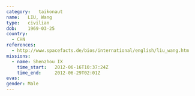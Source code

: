 ```yaml
---
category:	taikonaut
name:	LIU, Wang
type:	civilian
dob:	1969-03-25
country:
  - CHN
references:
  - http://www.spacefacts.de/bios/international/english/liu_wang.htm
missions:
  - name: Shenzhou IX
    time_start:   2012-06-16T10:37:24Z
    time_end:     2012-06-29T02:01Z
evas:
gender:	Male
---
```

